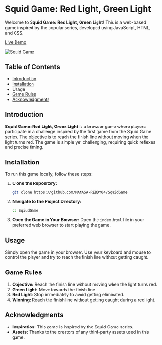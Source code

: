 # Squid Game: Red Light, Green Light

Welcome to **Squid Game: Red Light, Green Light**! This is a web-based game inspired by the popular series, developed using JavaScript, HTML, and CSS.

[Live Demo](https://squid-game-green-red-light.netlify.app/)

![Squid Game](https://dnm.nflximg.net/api/v6/2DuQlx0fM4wd1nzqm5BFBi6ILa8/AAAAQUK-msNOOVSUqOFVOH2slAMQZgROFXuXremlvGGPV4tNOnlaKXyOZVxyvUFdbQRCAYuko75qHqlmiX6t3t7SVLGxUNrKBARoJNjVmqjRtaO8aFugdCixuwK_zlqV_FKgGw_QeS5w6rY68OSNf8wqaXQo.jpg?r=0b7)

## Table of Contents

- [Introduction](#introduction)
- [Installation](#installation)
- [Usage](#usage)
- [Game Rules](#game-rules)
- [Acknowledgments](#acknowledgments)

## Introduction

**Squid Game: Red Light, Green Light** is a browser game where players participate in a challenge inspired by the first game from the Squid Game series. The objective is to reach the finish line without moving when the light turns red. The game is simple yet challenging, requiring quick reflexes and precise timing.

## Installation

To run this game locally, follow these steps:

1. **Clone the Repository:**
   ```bash
   git clone https://github.com/MANASA-REDDY04/SquidGame
   ```

2. **Navigate to the Project Directory:**
   ```bash
   cd SqiudGame
   ```

3. **Open the Game in Your Browser:**
   Open the `index.html` file in your preferred web browser to start playing the game.

## Usage

Simply open the game in your browser. Use your keyboard and mouse to control the player and try to reach the finish line without getting caught.

## Game Rules

1. **Objective:** Reach the finish line without moving when the light turns red.
2. **Green Light:** Move towards the finish line.
3. **Red Light:** Stop immediately to avoid getting eliminated.
4. **Winning:** Reach the finish line without getting caught during a red light.

## Acknowledgments

- **Inspiration:** This game is inspired by the Squid Game series.
- **Assets:** Thanks to the creators of any third-party assets used in this game.

